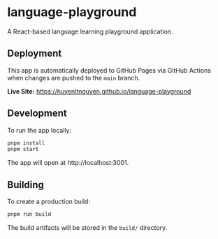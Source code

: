 # language-playground

A React-based language learning playground application.

## Deployment

This app is automatically deployed to GitHub Pages via GitHub Actions when changes are pushed to the `main` branch.

**Live Site:** https://huyenltnguyen.github.io/language-playground

## Development

To run the app locally:

```bash
pnpm install
pnpm start
```

The app will open at http://localhost:3001.

## Building

To create a production build:

```bash
pnpm run build
```

The build artifacts will be stored in the `build/` directory.
